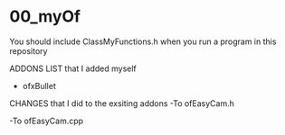 # 00_myOf

You should include ClassMyFunctions.h when you run a program in this repository


ADDONS LIST that I added myself
- ofxBullet


CHANGES that I did to the exsiting addons
-To ofEasyCam.h

-To ofEasyCam.cpp
 
